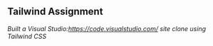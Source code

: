 ## Tailwind Assignment

_Built a Visual Studio:https://code.visualstudio.com/ site clone using Tailwind CSS_